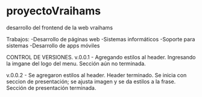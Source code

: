 # proyectoVraihams

desarrollo del frontend de la web vraihams

Trabajos: 
-Desarrollo de páginas web
-Sistemas informáticos
-Soporte para sistemas
-Desarrollo de apps móviles

CONTROL DE VERSIONES.
v.0.0.1 - Agregando estilos al header. Ingresando la imgane del logo del menu. Sección aún no terminada. 

v.0.0.2 - Se agregaron estilos al header. Header terminado. Se inicia con seccion de presentación; se ajusta imagen y se da estilos a la frase. Sección de presentación terminada.